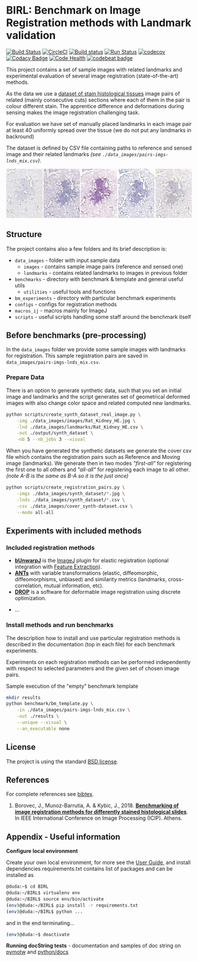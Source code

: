 # BIRL: Benchmark on Image Registration methods with Landmark validation

[![Build Status](https://travis-ci.org/Borda/BIRL.svg?branch=master)](https://travis-ci.org/Borda/BIRL)
[![CircleCI](https://circleci.com/gh/Borda/BIRL.svg?style=svg&circle-token=e58b9845aab1b02d749df60060afbac54138ea28)](https://circleci.com/gh/Borda/BIRL)
[![Build status](https://ci.appveyor.com/api/projects/status/rmfvuxix379eu6fh/branch/master?svg=true)](https://ci.appveyor.com/project/Borda/birl/branch/master)
[![Run Status](https://api.shippable.com/projects/585bfa66e18a291000c15f24/badge?branch=master)](https://app.shippable.com/github/Borda/BIRL)
[![codecov](https://codecov.io/gh/Borda/BIRL/branch/master/graph/badge.svg?token=JZwA1rlUGA)](https://codecov.io/gh/Borda/BIRL)
[![Codacy Badge](https://api.codacy.com/project/badge/Grade/b12d7a4a99d549a9baba6c9a83ad6b59)](https://www.codacy.com/project/Borda/BIRL/dashboard?utm_source=github.com&amp;utm_medium=referral&amp;utm_content=Borda/BIRL&amp;utm_campaign=Badge_Grade_Dashboard)
[![Code Health](https://landscape.io/github/Borda/BIRL/master/landscape.svg?style=flat)](https://landscape.io/github/Borda/BIRL/master)
[![codebeat badge](https://codebeat.co/badges/6dd13229-ca9e-4dae-9394-caf5f363082d)](https://codebeat.co/projects/github-com-borda-birl-master)
<!--
[![Coverage Badge](https://api.shippable.com/projects/585bfa66e18a291000c15f24/coverageBadge?branch=master)](https://app.shippable.com/github/Borda/BIRL)
-->

This project contains a set of sample images with related landmarks and experimental evaluation of several image registration (state-of-the-art) methods.

As the data we use a [dataset of stain histological tissues](http://cmp.felk.cvut.cz/~borovji3/?page=dataset) image pairs of related (mainly consecutive cuts) sections where each of them in the pair is colour different stain. The apprentice difference and deformations during sensing makes the image registration challenging task.

For evaluation we have set of manually placed landmarks in each image pair at least 40 uniformly spread over the tissue (we do not put any landmarks in backround)

The dataset is defined by CSV file containing paths to reference and sensed image and their related landmarks _(see `./data_images/pairs-imgs-lnds_mix.csv`)_.

![images-landmarks](figures/images-landmarks.jpg)

## Structure

The project contains also a few folders and its brief description is:

* `data_images` - folder with input sample data
    * `images` - contains sample image pairs (reference and sensed one)
    * `landmarks` - contains related landmarks to images in previous folder
* `benchmarks` - directory with benchmark & template and general useful utils
    * `utilities` - useful tools and functions
* `bm_experiments` - directory with particular benchmark experiments
* `configs` - configs for registration methods 
* `macros_ij` - macros mainly for ImageJ 
* `scripts` - useful scripts handling some staff around the benchmark itself


## Before benchmarks (pre-processing) 

In the `data_images` folder we provide some sample images with landmarks for registration. This sample registration pairs are saved in `data_images/pairs-imgs-lnds_mix.csv`. 

### Prepare Data

There is an option to generate synthetic data, such that you set an initial image and landmarks and the script generates  set of geometrical deformed images with also change color space and related computed new landmarks.

```bash
python scripts/create_synth_dataset_real_image.py \
    -img ./data_images/images/Rat_Kidney_HE.jpg \
    -lnd ./data_images/landmarks/Rat_Kidney_HE.csv \
    -out ./output/synth_dataset \
    -nb 5 --nb_jobs 3 --visual
```

When you have generated the synthetic datasets we generate the cover csv file which contains the registration pairs such as Reference and Moving image (landmarks). We generate then in two modes _"first-all"_ for registering the first one to all others and _"all-all"_ for registering each image to all other. 
_(note A-B is the same as B-A so it is the just once)_

```bash
python scripts/create_registration_pairs.py \
    -imgs ./data_images/synth_dataset/*.jpg \
    -lnds ./data_images/synth_dataset/*.csv \
    -csv ./data_images/cover_synth-dataset.csv \
    --mode all-all
```

## Experiments with included methods

### Included registration methods

* **[bUnwarpJ](http://imagej.net/BUnwarpJ)** is the [ImageJ](https://imagej.nih.gov/ij/) plugin for elastic registration (optional integration with [Feature Extraction](http://imagej.net/Feature_Extraction)).
* **[ANTs](https://sourceforge.net/projects/advants)** with variable transformations (elastic, diffeomorphic, diffeomorphisms, unbiased) and similarity metrics (landmarks, cross-correlation, mutual information, etc).
* **[DROP](http://www.mrf-registration.net)** is a software for deformable image registration using discrete optimization.
<!-- 
* **[Elastix](http://elastix.isi.uu.nl)** is wide framework for image registration
* **[RVSS](http://imagej.net/Register_Virtual_Stack_Slices)** is [ImageJ](https://imagej.nih.gov/ij/) plugin Register Virtual Stack Slices
-->
* ...

### Install methods and run benchmarks

The description how to install and use particular registration methods is described in the documentation (top in each file) for each benchmark experiments.

Experiments on each registration methods can be performed independently with respect to selected parameters and the given set of chosen image pairs.

Sample execution of the "empty" benchmark template
```bash
mkdir results
python benchmark/bm_template.py \
    -in ./data_images/pairs-imgs-lnds_mix.csv \
    -out ./results \
    --unique --visual \
    --an_executable none
```


## License

The project is using the standard [BSD license](http://opensource.org/licenses/BSD-2-Clause).


## References

For complete references see [bibtex](docs/references.bib).
1. Borovec, J., Munoz-Barrutia, A. & Kybic, J., 2018. **[Benchmarking of image registration methods for differently stained histological slides](https://www.researchgate.net/publication/325019076_Benchmarking_of_image_registration_methods_for_differently_stained_histological_slides)**. In IEEE International Conference on Image Processing (ICIP). Athens. 

## Appendix - Useful information

**Configure local environment**

Create your own local environment, for more see the [User Guide](https://pip.pypa.io/en/latest/user_guide.html), and install dependencies requirements.txt contains list of packages and can be installed as
```bash
@duda:~$ cd BIRL 
@duda:~/BIRL$ virtualenv env
@duda:~/BIRL$ source env/bin/activate  
(env)@duda:~/BIRL$ pip install -r requirements.txt  
(env)@duda:~/BIRL$ python ...
```
and in the end terminating...
```bash
(env)@duda:~$ deactivate
```

**Running docString tests** - documentation and samples of doc string on [pymotw](https://pymotw.com/2/doctest/) and [python/docs](https://docs.python.org/2/library/doctest.html)